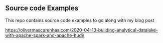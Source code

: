## Source code Examples

This repo contains source code examples to go along with my blog post

https://olivermascarenhas.com/2020-04-13-building-analytical-datalake-with-apache-spark-and-apache-hudi/